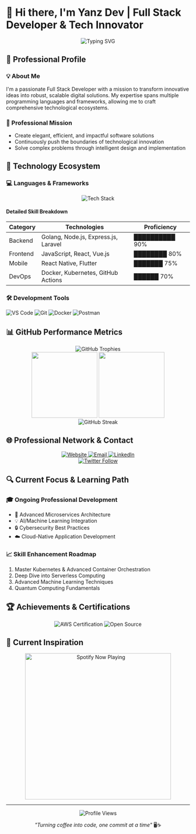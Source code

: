 # 👋 Hi there, I'm Yanz Dev | Full Stack Developer & Tech Innovator

<div align="center">
  <img src="https://readme-typing-svg.demolab.com?font=Fira+Code&pause=1000&color=00F7F7&center=true&width=600&lines=Crafting+Code+with+Passion+and+Precision;Building+Innovative+Solutions;Exploring+the+Boundaries+of+Technology" alt="Typing SVG" />
</div>

## 🌟 Professional Profile

### 💡 About Me
I'm a passionate Full Stack Developer with a mission to transform innovative ideas into robust, scalable digital solutions. My expertise spans multiple programming languages and frameworks, allowing me to craft comprehensive technological ecosystems.

### 🎯 Professional Mission
- Create elegant, efficient, and impactful software solutions
- Continuously push the boundaries of technological innovation
- Solve complex problems through intelligent design and implementation

## 🚀 Technology Ecosystem

### 💻 Languages & Frameworks
<div align="center">
  <img src="https://skillicons.dev/icons?i=golang,python,javascript,java,php,nodejs,react,vue,laravel,express" alt="Tech Stack" />
</div>

#### Detailed Skill Breakdown
| Category | Technologies | Proficiency |
|----------|--------------|--------------|
| Backend | Golang, Node.js, Express.js, Laravel | ██████████ 90% |
| Frontend | JavaScript, React, Vue.js | ████████ 80% |
| Mobile | React Native, Flutter | ███████ 75% |
| DevOps | Docker, Kubernetes, GitHub Actions | ██████ 70% |

### 🛠️ Development Tools
![VS Code](https://img.shields.io/badge/IDE-VSCode-blue?style=for-the-badge&logo=visual-studio-code)
![Git](https://img.shields.io/badge/Version%20Control-Git-orange?style=for-the-badge&logo=git)
![Docker](https://img.shields.io/badge/Containerization-Docker-2496ED?style=for-the-badge&logo=docker)
![Postman](https://img.shields.io/badge/API%20Testing-Postman-FF6C37?style=for-the-badge&logo=postman)

## 📊 GitHub Performance Metrics

<div align="center">
  <img src="https://github-profile-trophy.vercel.app/?username=YanzBotz&theme=darkhub&no-frame=true&row=1&column=7" alt="GitHub Trophies" />
</div>

<div align="center">
  <img height="180em" src="https://github-readme-stats.vercel.app/api?username=YanzBotz&show_icons=true&theme=dark&include_all_commits=true&count_private=true"/>
  <img height="180em" src="https://github-readme-stats.vercel.app/api/top-langs/?username=YanzBotz&layout=compact&langs_count=7&theme=dark"/>
</div>

<div align="center">
  <img src="https://github-readme-streak-stats.herokuapp.com/?user=YanzBotz&theme=dark" alt="GitHub Streak" />
</div>

## 🌐 Professional Network & Contact

<div align="center">
  <a href="https://yanzgpt.my.id" target="_blank">
    <img src="https://img.shields.io/badge/Personal%20Website-YanzGPT-00A86B?style=for-the-badge&logo=google-chrome" alt="Website"/>
  </a>
  <a href="mailto:help@yanzgpt.my.id">
    <img src="https://img.shields.io/badge/Business%20Email-Contact-D14836?style=for-the-badge&logo=gmail" alt="Email"/>
  </a>
  <a href="https://www.linkedin.com/in/yanzdev" target="_blank">
    <img src="https://img.shields.io/badge/LinkedIn-Professional%20Network-0077B5?style=for-the-badge&logo=linkedin" alt="LinkedIn"/>
  </a>
</div>

<div align="center">
  <a href="https://twitter.com/yanzbotz_">
    <img src="https://img.shields.io/twitter/follow/yanzbotz_?style=social" alt="Twitter Follow" />
  </a>
</div>

## 🔍 Current Focus & Learning Path

### 🎓 Ongoing Professional Development
- 🚀 Advanced Microservices Architecture
- 💡 AI/Machine Learning Integration
- 🔒 Cybersecurity Best Practices
- ☁️ Cloud-Native Application Development

### 📈 Skill Enhancement Roadmap
1. Master Kubernetes & Advanced Container Orchestration
2. Deep Dive into Serverless Computing
3. Advanced Machine Learning Techniques
4. Quantum Computing Fundamentals

## 🏆 Achievements & Certifications

<div align="center">
  <img src="https://img.shields.io/badge/Certifications-AWS%20Certified-orange?style=for-the-badge&logo=amazon-aws" alt="AWS Certification"/>
  <img src="https://img.shields.io/badge/Achievements-Open%20Source%20Contributor-brightgreen?style=for-the-badge&logo=github" alt="Open Source"/>
</div>

## 🎵 Current Inspiration
<div align="center">
  <a href="https://open.spotify.com/track/4y7XDqU1g5qhz4sJhfW4ts" target="_blank">
    <img src="https://now-playing-on-spotify.vercel.app/api/spotify" alt="Spotify Now Playing" width="400"/>
  </a>
</div>

---

<div align="center">
  <img src="https://komarev.com/ghpvc/?username=YanzBotz&color=blueviolet&style=flat-square" alt="Profile Views"/>
  
  *"Turning coffee into code, one commit at a time"* 🖥️☕
</div>
